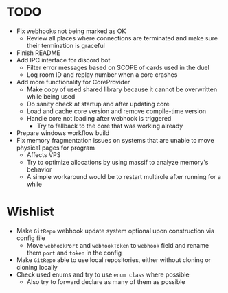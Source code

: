 # TODO
* Fix webhooks not being marked as OK
  * Review all places where connections are terminated and make sure their termination is graceful
* Finish README
* Add IPC interface for discord bot
  * Filter error messages based on SCOPE of cards used in the duel
  * Log room ID and replay number when a core crashes
* Add more functionality for CoreProvider
  * Make copy of used shared library because it cannot be overwritten while being used
  * Do sanity check at startup and after updating core
  * Load and cache core version and remove compile-time version
  * Handle core not loading after webhook is triggered
    * Try to fallback to the core that was working already
* Prepare windows workflow build
* Fix memory fragmentation issues on systems that are unable to move physical pages for program
  * Affects VPS
  * Try to optimize allocations by using massif to analyze memory's behavior
  * A simple workaround would be to restart multirole after running for a while

# Wishlist
* Make `GitRepo` webhook update system optional upon construction via config file
  * Move `webhookPort` and `webhookToken` to `webhook` field and rename them `port` and `token` in the config
* Make `GitRepo` able to use local repositories, either without cloning or cloning locally
* Check used enums and try to use `enum class` where possible
  * Also try to forward declare as many of them as possible
